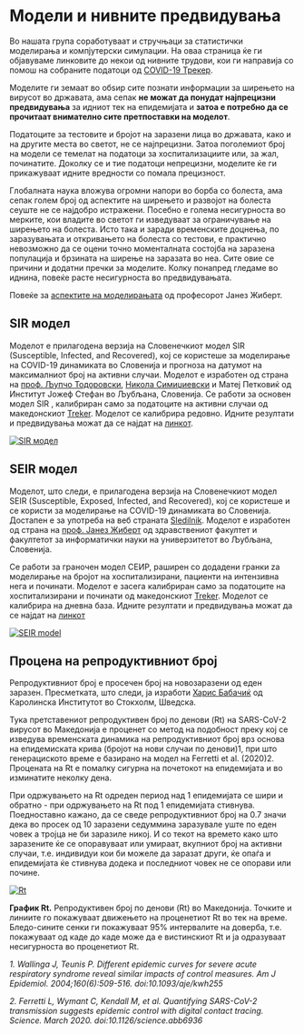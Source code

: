 # Модели и нивните предвидувања
 
Во нашата група соработуваат и стручњаци за статистички моделирања и компјутерски симулации.
На оваа страница ќе ги објавуваме линковите до некои од нивните трудови, кои ги направија со помош на собраните податоци од [COVID-19 Трекер](https://covid-19.treker.mk).

Моделите ги земаат во обѕир сите познати информации за ширењето на вирусот во државата, ама сепак **не можат да понудат најпрецизни предвидувања** за идниот тек на епидемијата и **затоа е потребно да се прочитаат внимателно сите претпоставки на моделот**.

Податоците за тестовите и бројот на заразени лица во државата, како и на другите места во светот, не се најпрецизни. Затоа  поголемиот број на модели се темелат на податоци за хоспитализациите или, за жал, починатите. Доколку се и тие податоци непрецизни, моделите ќе ги прикажуваат идните вредности со помала прецизност. 

Глобалната наука вложува огромни напори во борба со болеста, ама сепак голем број од аспектите на ширењето и развојот на болеста сеуште не се најдобро истражени. Посебно е голема несигурноста во мерките, кои владите во светот ги изведуваат за ограничување на ширењето на болеста. Исто така и заради временските доцнења, по заразувањата и откривањето на болеста со тестови,  е практично невозможно да се оцени точно моменталната состојба на заразена популација и брзината на ширење на заразата во неа. Сите овие се причини и додатни пречки за моделите. Колку понапред гледаме во иднина, повеќе расте несигурноста во предвидувањата.   

Повеќе за [аспектите на моделирањата](https://content.sciendo.com/view/journals/sjph/59/3/article-p117.xml) од професорот Јанез Жиберт. 

## SIR модел

Моделот е прилагодена верзија на Словенечкиот модел SIR (Susceptible, Infected, and Recovered), кој се користеше за моделирање на COVID-19 динамиката во Словенија и прогноза на датумот на максималниот број на активни случаи. Моделот е изработен од страна на [проф. Љупчо Тодоровски]( http://kt.ijs.si/~ljupco/), [Никола Симиџиевски](https://simidjievskin.github.io/) и Матеј Петковиќ од Институт Јожеф Стефан во Љубљана, Словенија.
Се работи за основен модел  SIR , калибриран само за податоците на активни случаи од македонскиот [Treker](https://covid-19.treker.mk/). Моделот се калибрира редовно. Идните резултати и предвидувања можат да се најдат на [линкот](http://kt.ijs.si/~ljupco/covid-19-sir.mk/report.nb.html).

<a href="http://kt.ijs.si/~ljupco/covid-19-sir.mk/daily_report.png" class="img-link">
<img alt="SIR модел" src="http://kt.ijs.si/~ljupco/covid-19-sir.mk/daily_report.png"></a>

## SEIR модел

Моделот,  што следи, е прилагодена верзија на Словенечкиот модел SEIR (Susceptible, Exposed, Infected, and Recovered), кој се користеше и се користи за моделирање на COVID-19 динамиката во Словенија. Достапен е за употреба на веб страната [Sledilnik](https://covid-19.sledilnik.org/). Моделот е изработен од страна на  [проф. Јанез Жиберт](https://pacs.zf.uni-lj.si/janez-zibert/) од здравствениот факултет и факултетот за информатички науки на универзитетот во Љубљана, Словенија. 

Се работи за граночен модел СЕИР, раширен со додадени гранки za моделирање на бројот на хоспитализирани, пациенти на интензивна нега и починати. Моделот е засега калибриран  само за податоците на хоспитализирани и починати од македонскиот [Treker](https://covid-19.treker.mk/). Моделот се калибрира на дневна база. Идните резултати и предвидувања можат да се најдат на [линкот](https://apps.lusy.fri.uni-lj.si/appsR/CoronaMK/)


<a href="https://apps.lusy.fri.uni-lj.si/~janezz/last_simulation_MK.png" class="img-link">
<img alt="SEIR model" src="https://apps.lusy.fri.uni-lj.si/~janezz/last_simulation_MK.png"></a>

## Прoцена на репродуктивниот број

Репродуктивниот број е просечен број на новозаразени од еден заразен.
Пресметката, што следи, ја изработи [Харис Бабачиќ](https://www.linkedin.com/in/harisbabacic/) од Каролинска Институтот во Стокхолм, Шведска.

Тука претставениот репродуктивен број по денови (Rt) на SARS-CoV-2 вирусот во Македонија е проценет со метод на подобност преку кој се изведува временската динамика на репродуктивниот број врз основа на епидемиската крива (бројот на нови случаи по денови)1, при што генерациското време е базирано на модел на Ferretti et al. (2020)2. Процената на Rt е помалку сигурна на почетокот на епидемијата и во изминатите неколку дена.

При одржувањето на Rt одреден период над 1 епидемијата се шири и обратно -  при одржувањето на Rt под 1 епидемијата стивнува. Поедноставно кажано, да се сведе репродуктивниот број на 0.7 значи дека во просек од 10 заразени седуммина заразувале уште по еден човек а тројца не би заразиле никој. И со текот на времето како што заразените ќе се опоравуваат или умираат, вкупниот број на активни случаи, т.е. индивидуи кои би можеле да заразат други, ќе опаѓа и епидемијата ќе стивнува додека и последниот човек не се опорави или почине.

<a href="/images/models/rt_dp_mk.png" class="img-link">
<img alt="Rt" src="/images/models/rt_dp_mk.png"></a>

**График Rt.** Репродуктивен број по денови (Rt) во Македонија. Точките и линиите го покажуваат движењето на проценетиот Rt во тек на време. Бледо-сините сенки ги покажуваат 95% интервалите на доверба, т.е. покажуваат од каде до каде може да е вистинскиот Rt и ја одразуваат несигурноста во проценетиот Rt.

*1.       Wallinga J, Teunis P. Different epidemic curves for severe acute respiratory syndrome reveal similar impacts of control measures. Am J Epidemiol. 2004;160(6):509-516. doi:10.1093/aje/kwh255*

*2.       Ferretti L, Wymant C, Kendall M, et al. Quantifying SARS-CoV-2 transmission suggests epidemic control with digital contact tracing. Science. March 2020. doi:10.1126/science.abb6936*
